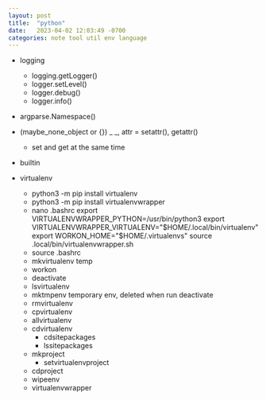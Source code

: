 ```yaml
---
layout: post
title:  "python"
date:   2023-04-02 12:03:49 -0700
categories: note tool util env language
---
```



- logging
	- logging.getLogger()
	- logger.setLevel()
	- logger.debug()
	- logger.info()

- argparse.Namespace()
- (maybe_none_object or {})
_ _, attr = setattr(), getattr()
	- set and get at the same time
	
- builtin

- virtualenv
	- python3 -m pip install virtualenv
	- python3 -m pip install virtualenvwrapper
	- nano .bashrc
		export VIRTUALENVWRAPPER_PYTHON=/usr/bin/python3
		export VIRTUALENVWRAPPER_VIRTUALENV="$HOME/.local/bin/virtualenv"
		export WORKON_HOME="$HOME/.virtualenvs"
		source .local/bin/virtualenvwrapper.sh
	- source .bashrc
	- mkvirtualenv temp
	- workon
	- deactivate
	- lsvirtualenv
	- mktmpenv
		temporary env, deleted when run deactivate
	- rmvirtualenv
	- cpvirtualenv
	- allvirtualenv <command>
	- cdvirtualenv
		- cdsitepackages
		- lssitepackages
	- mkproject
		- setvirtualenvproject
	- cdproject
	- wipeenv
	- virtualenvwrapper
